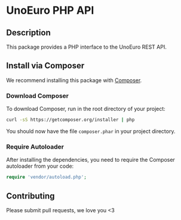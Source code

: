 # UnoEuro PHP API #

## Description ##

This package provides a PHP interface to the UnoEuro REST API.

## Install via Composer ##

We recommend installing this package with [Composer](http://getcomposer.org/).

### Download Composer ###

To download Composer, run in the root directory of your project:

```bash
curl -sS https://getcomposer.org/installer | php
```

You should now have the file `composer.phar` in your project directory.

### Require Autoloader ###

After installing the dependencies, you need to require the Composer autoloader
from your code:

```php
require 'vendor/autoload.php';
```

## Contributing ##

Please submit pull requests, we love you <3
